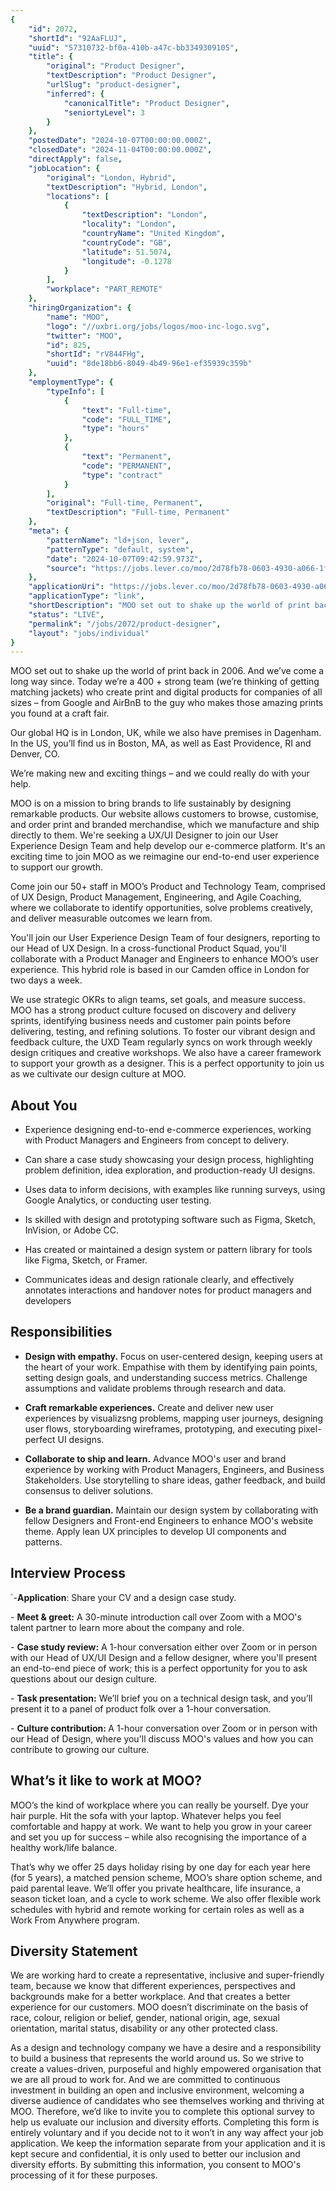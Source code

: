 ```yaml
---
{
	"id": 2072,
	"shortId": "92AaFLUJ",
	"uuid": "57310732-bf0a-410b-a47c-bb3349309105",
	"title": {
		"original": "Product Designer",
		"textDescription": "Product Designer",
		"urlSlug": "product-designer",
		"inferred": {
			"canonicalTitle": "Product Designer",
			"seniortyLevel": 3
		}
	},
	"postedDate": "2024-10-07T00:00:00.000Z",
	"closedDate": "2024-11-04T00:00:00.000Z",
	"directApply": false,
	"jobLocation": {
		"original": "London, Hybrid",
		"textDescription": "Hybrid, London",
		"locations": [
			{
				"textDescription": "London",
				"locality": "London",
				"countryName": "United Kingdom",
				"countryCode": "GB",
				"latitude": 51.5074,
				"longitude": -0.1278
			}
		],
		"workplace": "PART_REMOTE"
	},
	"hiringOrganization": {
		"name": "MOO",
		"logo": "//uxbri.org/jobs/logos/moo-inc-logo.svg",
		"twitter": "MOO",
		"id": 825,
		"shortId": "rV844FHg",
		"uuid": "8de18bb6-8049-4b49-96e1-ef35939c359b"
	},
	"employmentType": {
		"typeInfo": [
			{
				"text": "Full-time",
				"code": "FULL_TIME",
				"type": "hours"
			},
			{
				"text": "Permanent",
				"code": "PERMANENT",
				"type": "contract"
			}
		],
		"original": "Full-time, Permanent",
		"textDescription": "Full-time, Permanent"
	},
	"meta": {
		"patternName": "ld+json, lever",
		"patternType": "default, system",
		"date": "2024-10-07T09:42:59.973Z",
		"source": "https://jobs.lever.co/moo/2d78fb78-0603-4930-a066-1f529709ace2"
	},
	"applicationUri": "https://jobs.lever.co/moo/2d78fb78-0603-4930-a066-1f529709ace2/apply",
	"applicationType": "link",
	"shortDescription": "MOO set out to shake up the world of print back in 2006. And we’ve’ come a long way since. Today we’re’ a 400 strong team (we’re’ thinking of getting matching jackets) who create print and digital",
	"status": "LIVE",
	"permalink": "/jobs/2072/product-designer",
	"layout": "jobs/individual"
}
---
```

<p>MOO set out to shake up the world of print back in 2006. And we’ve come a long way since. Today we’re a 400 + strong team (we’re thinking of getting matching jackets) who create print and digital products for companies of all sizes – from Google and AirBnB to the guy who makes those amazing prints you found at a craft fair.&nbsp;</p><p>Our global HQ is in London, UK, while we also have premises in Dagenham. In the US, you’ll find us in Boston, MA, as well as East Providence, RI and Denver, CO. &nbsp;</p><p>We’re making new and exciting things – and we could really do with your help.&nbsp;</p><p>MOO is on a mission to bring brands to life sustainably by designing remarkable products. Our website allows customers to browse, customise, and order print and branded merchandise, which we manufacture and ship directly to them. We're seeking a UX/UI Designer to join our User Experience Design Team and help develop our e-commerce platform. It's an exciting time to join MOO as we reimagine our end-to-end user experience to support our growth.</p><p>Come join our 50+ staff in MOO’s Product and Technology Team, comprised of UX Design, Product Management, Engineering, and Agile Coaching, where we collaborate to identify opportunities, solve problems creatively, and deliver measurable outcomes we learn from.</p><p>You'll join our User Experience Design Team of four designers, reporting to our Head of UX Design. In a cross-functional Product Squad, you'll collaborate with a Product Manager and Engineers to enhance MOO’s user experience. This hybrid role is based in our Camden office in London for two days a week.</p><p>We use strategic OKRs to align teams, set goals, and measure success. MOO has a strong product culture focused on discovery and delivery sprints, identifying business needs and customer pain points before delivering, testing, and refining solutions. To foster our vibrant design and feedback culture, the UXD Team regularly syncs on work through weekly design critiques and creative workshops. We also have a career framework to support your growth as a designer. This is a perfect opportunity to join us as we cultivate our design culture at MOO.</p><h2>About You</h2><ul><li><p>Experience designing end-to-end e-commerce experiences, working with Product Managers and Engineers from concept to delivery.</p></li><li><p>Can share a case study showcasing your design process, highlighting problem definition, idea exploration, and production-ready UI designs.</p></li><li><p>Uses data to inform decisions, with examples like running surveys, using Google Analytics, or conducting user testing.</p></li><li><p>Is skilled with design and prototyping software such as Figma, Sketch, InVision, or Adobe CC.</p></li><li><p>Has created or maintained a design system or pattern library for tools like Figma, Sketch, or Framer.</p></li><li><p>Communicates ideas and design rationale clearly, and effectively annotates interactions and handover notes for product managers and developers</p></li></ul><h2>Responsibilities</h2><ul><li><p><strong>Design with empathy.</strong> Focus on user-centered design, keeping users at the heart of your work. Empathise with them by identifying pain points, setting design goals, and understanding success metrics. Challenge assumptions and validate problems through research and data.</p></li><li><p><strong>Craft remarkable experiences.</strong> Create and deliver new user experiences by visualizsng problems, mapping user journeys, designing user flows, storyboarding wireframes, prototyping, and executing pixel-perfect UI designs.</p></li><li><p><strong>Collaborate to ship and learn.</strong> Advance MOO's user and brand experience by working with Product Managers, Engineers, and Business Stakeholders. Use storytelling to share ideas, gather feedback, and build consensus to deliver solutions.</p></li><li><p><strong>Be a brand guardian.</strong> Maintain our design system by collaborating with fellow Designers and Front-end Engineers to enhance MOO's website theme. Apply lean UX principles to develop UI components and patterns.</p></li></ul><h2>Interview Process</h2><p>`-<strong>Application</strong>: Share your CV and a design case study.</p><p>- <strong>Meet &amp; greet:</strong>&nbsp;A 30-minute introduction call over Zoom with a MOO's talent partner to learn more about the company and role.</p><p>- <strong>Case study review:</strong>&nbsp;A 1-hour conversation either over Zoom or in person with our Head of UX/UI Design and a fellow designer, where you'll present an end-to-end piece of work; this is a perfect opportunity for you to ask questions about our design culture.</p><p>- <strong>Task presentation:</strong>&nbsp;We’ll brief you on a technical design task, and you’ll present it to a panel of product folk over a 1-hour conversation.</p><p>- <strong>Culture contribution: </strong>A 1-hour conversation over Zoom or in person with our Head of Design, where you'll discuss MOO's values and how you can contribute to growing our culture.</p><h2>What’s it like to work at MOO?&nbsp;</h2><p>MOO’s the kind of workplace where you can really be yourself. Dye your hair purple. Hit the sofa with your laptop. Whatever helps you feel comfortable and happy at work. We want to help you grow in your career and set you up for success – while also recognising the importance of a healthy work/life balance.</p><p>That’s why we offer 25 days holiday rising by one day for each year here (for 5 years), a matched pension scheme, MOO’s share option scheme, and paid parental leave. We’ll offer you private healthcare, life insurance, a season ticket loan, and a cycle to work scheme. We also offer flexible work schedules with hybrid and remote working for certain roles as well as a Work From Anywhere program.</p><h2>Diversity Statement</h2><p>We are working hard to create a representative, inclusive and super-friendly team, because we know that different experiences, perspectives and backgrounds make for a better workplace. And that creates a better experience for our customers. MOO doesn’t discriminate on the basis of race, colour, religion or belief, gender, national origin, age, sexual orientation, marital status, disability or any other protected class.</p><p>As a design and technology company we have a desire and a responsibility to build a business that represents the world around us. So we strive to create a values-driven, purposeful and highly empowered organisation that we are all proud to work for. And we are committed to continuous investment in building an open and inclusive environment, welcoming a diverse audience of candidates who see themselves working and thriving at MOO. Therefore, we’d like to invite you to complete this optional survey to help us evaluate our inclusion and diversity efforts. Completing this form is entirely voluntary and if you decide not to it won’t in any way affect your job application. We keep the information separate from your application and it is kept secure and confidential, it is only used to better our inclusion and diversity efforts.&nbsp;By submitting this information, you consent to MOO's processing of it for these purposes.</p>
